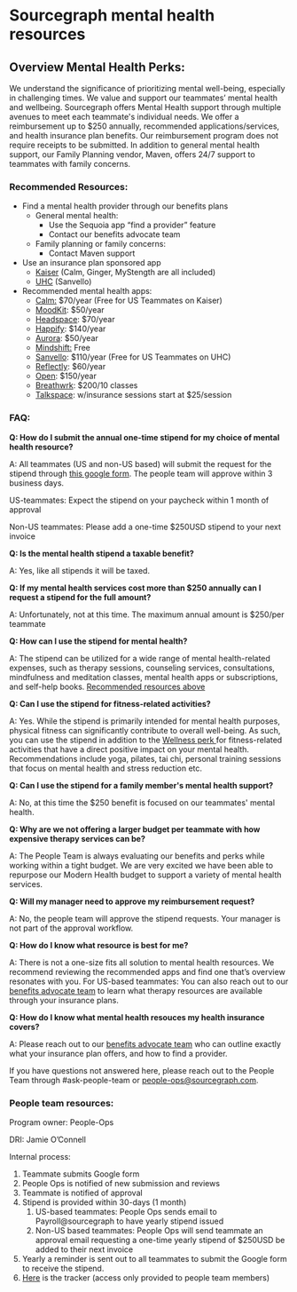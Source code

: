 # Sourcegraph mental health resources

## Overview Mental Health Perks:

We understand the significance of prioritizing mental well-being, especially in challenging times. We value and support our teammates’ mental health and wellbeing. Sourcegraph offers Mental Health support through multiple avenues to meet each teammate's individual needs. We offer a reimbursement up to $250 annually, recommended applications/services, and health insurance plan benefits. Our reimbursement program does not require receipts to be submitted. In addition to general mental health support, our Family Planning vendor, Maven, offers 24/7 support to teammates with family concerns.

### Recommended Resources:

- Find a mental health provider through our benefits plans
  - General mental health:
    - Use the Sequoia app “find a provider” feature
    - Contact our benefits advocate team
  - Family planning or family concerns:
    - Contact Maven support
- Use an insurance plan sponsored app
  - [Kaiser](https://healthy.kaiserpermanente.org/northern-california/health-wellness/mental-health/tools-resources/digital) (Calm, Ginger, MyStength are all included)
  - [UHC](https://www.uhc.com/member-resources/health-care-programs/mental-health-services) (Sanvello)
- Recommended mental health apps:
  - [Calm:](https://www.calm.com/) $70/year (Free for US Teammates on Kaiser)
  - [MoodKit](https://apps.apple.com/us/app/moodkit/id427064987?correlationId=bb8d8077-6320-464e-8ca5-3923f7350a1f): $50/year
  - [Headspace](https://apps.apple.com/us/app/headspace-meditation-sleep/id493145008?correlationId=012766c0-3f4c-4f4c-8c88-d28159eef8e7): $70/year
  - [Happify](https://apps.apple.com/us/app/happify-for-stress-worry/id730601963): $140/year
  - [Aurora](https://www.aurahealth.io/): $50/year
  - [Mindshift:](https://apps.apple.com/us/app/mindshift-cbt-anxiety-relief/id634684825?correlationId=343c4d10-c53d-4362-82ff-5ffd69b71d5a) Free
  - [Sanvello](https://web.sanvello.com/): $110/year (Free for US Teammates on UHC)
  - [Reflectly](https://apps.apple.com/us/app/reflectly-mindfulness-journal/id1241229134): $60/year
  - [Open](https://o-p-e-n.com/): $150/year
  - [Breathwrk](https://www.breathwrk.com/class-pricing): $200/10 classes
  - [Talkspace](https://try.talkspace.com/affiliate?irclickid=R8QR180uCxyPRAT3t427rWKIUkFxr-XkCV-yQk0&irgwc=1&utm_medium=affiliate&utm_campaign=Affiliate_Impact&utm_source=Healthline%20Media%20Inc.&utm_keyword=ONLINE_TRACKING_LINK&utm_term=411371&utm_content=Online%20Tracking%20Link&utr_adid=1164659&utr_adgroup=411371#testimonials): w/insurance sessions start at $25/session

### FAQ:

**Q: How do I submit the annual one-time stipend for my choice of mental health resource?**

A: All teammates (US and non-US based) will submit the request for the stipend through [this google form](https://docs.google.com/forms/d/e/1FAIpQLSfr1C6di-gz9CL5HB8MmC1YBqlhd56nGMrxNXXOTqDvc1g4wg/viewform?usp=sf_link). The people team will approve within 3 business days.

US-teammates: Expect the stipend on your paycheck within 1 month of approval

Non-US teammates: Please add a one-time $250USD stipend to your next invoice

**Q: Is the mental health stipend a taxable benefit?**

A: Yes, like all stipends it will be taxed.

**Q: If my mental health services cost more than $250 annually can I request a stipend for the full amount?**

A: Unfortunately, not at this time. The maximum annual amount is $250/per teammate

**Q: How can I use the stipend for mental health?**

A: The stipend can be utilized for a wide range of mental health-related expenses, such as therapy sessions, counseling services, consultations, mindfulness and meditation classes, mental health apps or subscriptions, and self-help books. [Recommended resources above](modern-health.md#recommended-resources)

**Q: Can I use the stipend for fitness-related activities?**

A: Yes. While the stipend is primarily intended for mental health purposes, physical fitness can significantly contribute to overall well-being. As such, you can use the stipend in addition to the [Wellness perk ](../#-wellness.md) for fitness-related activities that have a direct positive impact on your mental health. Recommendations include yoga, pilates, tai chi, personal training sessions that focus on mental health and stress reduction etc.

**Q: Can I use the stipend for a family member's mental health support?**

A: No, at this time the $250 benefit is focused on our teammates' mental health.

**Q: Why are we not offering a larger budget per teammate with how expensive therapy services can be?**

A: The People Team is always evaluating our benefits and perks while working within a tight budget. We are very excited we have been able to repurpose our Modern Health budget to support a variety of mental health services.

**Q: Will my manager need to approve my reimbursement request?**

A: No, the people team will approve the stipend requests. Your manager is not part of the approval workflow.

**Q: How do I know what resource is best for me?**

A: There is not a one-size fits all solution to mental health resources. We recommend reviewing the recommended apps and find one that’s overview resonates with you.
For US-based teammates: You can also reach out to our [benefits advocate team](../benefits.md#q-what-is-sequoia-consulting-group) to learn what therapy resources are available through your insurance plans.

**Q: How do I know what mental health resouces my health insurance covers?**

A: Please reach out to our [benefits advocate team](../benefits.md#q-what-is-sequoia-consulting-group) who can outline exactly what your insurance plan offers, and how to find a provider.

If you have questions not answered here, please reach out to the People Team through #ask-people-team or people-ops@sourcegraph.com.

### People team resources:

Program owner: People-Ops

DRI: Jamie O’Connell

Internal process:

1. Teammate submits Google form
2. People Ops is notified of new submission and reviews
3. Teammate is notified of approval
4. Stipend is provided within 30-days (1 month)
   1. US-based teammates: People Ops sends email to Payroll@sourcegraph to have yearly stipend issued
   2. Non-US based teammates: People Ops will send teammate an approval email requesting a one-time yearly stipend of $250USD be added to their next invoice
5. Yearly a reminder is sent out to all teammates to submit the Google form to receive the stipend.
6. [Here](https://docs.google.com/spreadsheets/d/1tDpZzByUFF_KTZxnlLoQJafOL7s7xdRRbIpILcPlpsE/edit?usp=sharing) is the tracker (access only provided to people team members)
